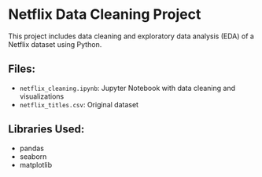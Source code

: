 # Netflix Data Cleaning Project

This project includes data cleaning and exploratory data analysis (EDA) of a Netflix dataset using Python.

## Files:
- `netflix_cleaning.ipynb`: Jupyter Notebook with data cleaning and visualizations
- `netflix_titles.csv`: Original dataset

## Libraries Used:
- pandas
- seaborn
- matplotlib
